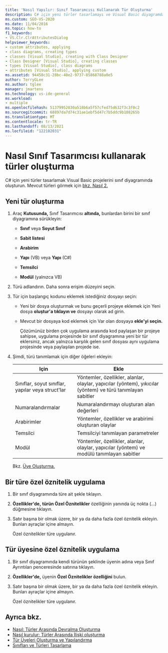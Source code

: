 ```yaml
---
title: 'Nasıl Yapılır: Sınıf Tasarımcısı Kullanarak Tür Oluşturma'
description: C# için yeni türler tasarlamayı ve Visual Basic diyagramda proje oluşturmayı öğrenin.
ms.custom: SEO-VS-2020
ms.date: 11/04/2016
ms.topic: how-to
f1_keywords:
- VS.Clr.ClrAttributesDialog
helpviewer_keywords:
- custom attributes, applying
- class diagrams, creating types
- classes [Visual Studio], creating with Class Designer
- Class Designer [Visual Studio], creating classes
- types [Visual Studio], class diagrams
- attributes [Visual Studio], applying custom
ms.assetid: 94458c31-28bc-40e2-9737-85868788a0e5
author: TerryGLee
ms.author: tglee
manager: jmartens
ms.technology: vs-ide-general
ms.workload:
- multiple
ms.openlocfilehash: 51379952830a518b6a5f57cfed75d632f3c3f0c2
ms.sourcegitcommit: 68897da7d74c31ae1ebf5d47c7b5ddc9b108265b
ms.translationtype: MT
ms.contentlocale: tr-TR
ms.lasthandoff: 08/13/2021
ms.locfileid: "122102031"
---
```

# <a name="how-to-create-types-by-using-class-designer"></a>Nasıl Sınıf Tasarımcısı kullanarak türler oluşturma

C# için yeni türler tasarlamak Visual Basic projelerini sınıf diyagramında oluşturun. Mevcut türleri görmek için [bkz. Nasıl 2.](how-to-view-existing-types.md)

## <a name="create-a-new-type"></a><a name="CreateType"></a> Yeni tür oluşturma

1. Araç **Kutusunda,** Sınıf Tasarımcısı **altında,** bunlardan birini bir sınıf diyagramına sürükleyin:

    - **Sınıf** veya **Soyut Sınıf**

    - **Sabit listesi**

    - **Arabirim**

    - **Yapı** (VB) veya **Yapı** (C#)

    - **Temsilci**

    - **Modül** (yalnızca VB)

2. Türü adlandırın. Daha sonra erişim düzeyini seçin.

3. Tür için başlangıç kodunu eklemek istediğiniz dosyayı seçin:

    - Yeni bir dosya oluşturmak ve bunu geçerli projeye eklemek için Yeni dosya **oluştur'a tıklayın ve** dosyayı olarak ad girin.

    - Mevcut bir dosyaya kod eklemek için Var olan dosyaya **ekle'yi seçin.**

         Çözümünüz birden çok uygulama arasında kod paylaşan bir projeye sahipse, uygulama projesinde bir sınıf diyagramına yeni bir tür eklersiniz, ancak yalnızca karşılık gelen sınıf dosyası aynı uygulama projesinde veya paylaşılan projede ise.

4. Şimdi, türü tanımlamak için diğer öğeleri ekleyin:

    |**Için**|**Ekle**|
    |-|-|
    |Sınıflar, soyut sınıflar, yapılar veya struct'lar|Yöntemler, özellikler, alanlar, olaylar, yapıcılar (yöntem), yıkıcılar (yöntem) ve türü tanımlayan sabitler|
    |Numaralandırmalar|Numaralandırmayı oluşturan alan değerleri|
    |Arabirimler|Yöntemler, özellikler ve arabirimi oluşturan olaylar|
    |Temsilci|Temsilciyi tanımlayan parametreler|
    |Modül|Yöntemler, özellikler, alanlar, olaylar, yapıcılar (yöntem) ve modülü tanımlayan sabitler|

     Bkz. [Üye Oluşturma.](creating-and-configuring-type-members.md#create-members)

## <a name="apply-a-custom-attribute-to-a-type"></a><a name="CustAttributeType"></a> Bir türe özel öznitelik uygulama

1. Bir sınıf diyagramında türe ait şekle tıklayın.

2. **Özellikler'de,** **türün Özel Öznitelikler** özelliğinin yanında üç nokta (...) düğmesine tıklayın.

3. Satır başına bir olmak üzere, bir ya da daha fazla özel öznitelik ekleyin. Bunları ayraçlar içine almayın.

   Özel öznitelikler türe uygulanır.

## <a name="apply-a-custom-attribute-to-a-type-member"></a><a name="CustAttributeMember"></a> Tür üyesine özel öznitelik uygulama

1. Bir sınıf diyagramında kendi türünün şeklinde üyenin adına veya Sınıf Ayrıntıları penceresinde satırına tıklayın.

2. **Özellikler'de,** üyenin **Özel Öznitelikler özelliğini** bulun.

3. Satır başına bir olmak üzere, bir ya da daha fazla özel öznitelik ekleyin. Bunları ayraçlar içine almayın.

   Özel öznitelikler türe uygulanır.

## <a name="see-also"></a>Ayrıca bkz.

- [Nasıl: Türler Arasında Devralma Oluşturma](how-to-create-inheritance-between-types.md)
- [Nasıl kurulur: Türler Arasında İlişki oluşturma](how-to-create-associations-between-types.md)
- [Tür Üyeleri Oluşturma ve Yapılandırma](creating-and-configuring-type-members.md)
- [Sınıfları ve Türleri Tasarlama](designing-and-viewing-classes-and-types.md)
